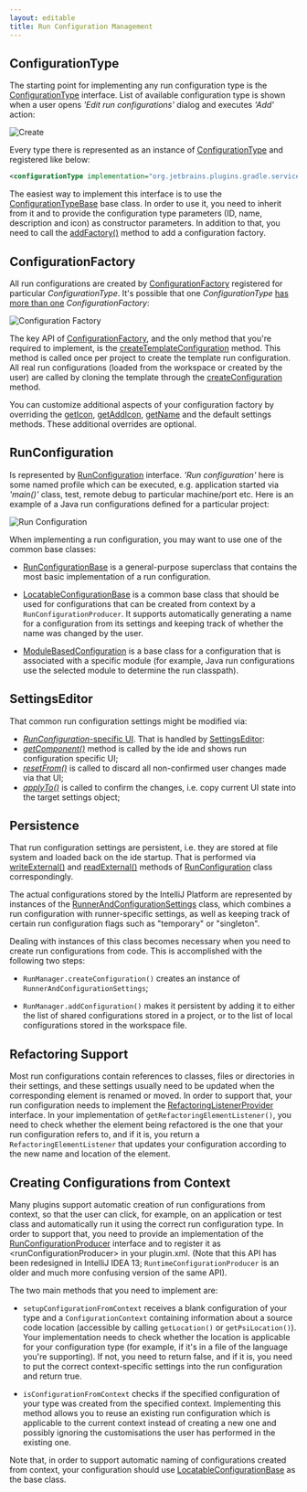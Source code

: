 ```yaml
---
layout: editable
title: Run Configuration Management
---
```


## ConfigurationType

The starting point for implementing any run configuration type is the
[ConfigurationType](https://github.com/JetBrains/intellij-community/blob/master/platform/lang-api/src/com/intellij/execution/configurations/ConfigurationType.java)
interface.
List of available configuration type is shown when a user opens _'Edit run configurations'_ dialog and executes _'Add'_ action:

![Create](img/run_configurations/create-1.png)

Every type there is represented as an instance of
[ConfigurationType](https://github.com/JetBrains/intellij-community/blob/master/platform/lang-api/src/com/intellij/execution/configurations/ConfigurationType.java)
and registered like below:

```xml
<configurationType implementation="org.jetbrains.plugins.gradle.service.execution.GradleExternalTaskConfigurationType"/>
```

The easiest way to implement this interface is to use the
[ConfigurationTypeBase](https://github.com/JetBrains/intellij-community/blob/master/platform/lang-api/src/com/intellij/execution/configurations/ConfigurationTypeBase.java) base class. In order to use it, you need to inherit from it and to provide the configuration type parameters (ID, name, description and icon) as constructor parameters. In addition to that, you need to call the
[addFactory()](https://github.com/JetBrains/intellij-community/blob/master/platform/lang-api/src/com/intellij/execution/configurations/ConfigurationTypeBase.java#L46)
method to add a configuration factory.

## ConfigurationFactory

All run configurations are created by
[ConfigurationFactory](https://github.com/JetBrains/intellij-community/blob/master/platform/lang-api/src/com/intellij/execution/configurations/ConfigurationFactory.java)
registered for particular _ConfigurationType_.
It's possible that one _ConfigurationType_
[has more than one](https://github.com/JetBrains/intellij-community/blob/master/platform/lang-api/src/com/intellij/execution/configurations/ConfigurationType.java#L34)
_ConfigurationFactory_:

![Configuration Factory](img/run_configurations/create-3.png)

The key API of
[ConfigurationFactory](https://github.com/JetBrains/intellij-community/blob/master/platform/lang-api/src/com/intellij/execution/configurations/ConfigurationFactory.java),
and the only method that you're required to implement, is the
[createTemplateConfiguration](https://github.com/JetBrains/intellij-community/blob/master/platform/lang-api/src/com/intellij/execution/configurations/ConfigurationFactory.java#L45)
method.
This method is called once per project to create the template run configuration.
All real run configurations (loaded from the workspace or created by the user) are called by cloning the template through the
[createConfiguration](https://github.com/JetBrains/intellij-community/blob/master/platform/lang-api/src/com/intellij/execution/configurations/ConfigurationFactory.java#L39)
method.

You can customize additional aspects of your configuration factory by overriding the
[getIcon](https://github.com/JetBrains/intellij-community/blob/master/platform/lang-api/src/com/intellij/execution/configurations/ConfigurationFactory.java#L59),
[getAddIcon](https://github.com/JetBrains/intellij-community/blob/master/platform/lang-api/src/com/intellij/execution/configurations/ConfigurationFactory.java#L55),
[getName](https://github.com/JetBrains/intellij-community/blob/master/platform/lang-api/src/com/intellij/execution/configurations/ConfigurationFactory.java#L51)
and the default settings methods.
These additional overrides are optional.

## RunConfiguration

Is represented by
[RunConfiguration](https://github.com/JetBrains/intellij-community/blob/master/platform/lang-api/src/com/intellij/execution/configurations/RunConfiguration.java)
interface.
_'Run configuration'_ here is some named profile which can be executed, e.g. application started via _'main()'_ class, test, remote debug to particular machine/port etc.
Here is an example of a Java run configurations defined for a particular project:

![Run Configuration](img/run_configurations/create-2.png)

When implementing a run configuration, you may want to use one of the common base classes:

*  [RunConfigurationBase](https://github.com/JetBrains/intellij-community/blob/master/platform/lang-api/src/com/intellij/execution/configurations/RunConfigurationBase.java)
is a general-purpose superclass that contains the most basic implementation of a run configuration.

*  [LocatableConfigurationBase](https://github.com/JetBrains/intellij-community/blob/master/platform/lang-api/src/com/intellij/execution/configurations/LocatableConfigurationBase.java)
is a common base class that should be used for configurations that can be created from context by a ```RunConfigurationProducer```.
It supports automatically generating a name for a configuration from its settings and keeping track of whether the name was changed by the user.

*  [ModuleBasedConfiguration](https://github.com/JetBrains/intellij-community/blob/master/platform/lang-api/src/com/intellij/execution/configurations/ModuleBasedConfiguration.java)
is a base class for a configuration that is associated with a specific module (for example, Java run configurations use the selected module to determine the run classpath).

## SettingsEditor

That common run configuration settings might be modified via:

*  [_RunConfiguration_-specific UI](https://github.com/JetBrains/intellij-community/blob/master/platform/lang-api/src/com/intellij/execution/configurations/RunConfiguration.java#L48).
That is handled by [SettingsEditor](https://github.com/JetBrains/intellij-community/blob/master/platform/platform-api/src/com/intellij/openapi/options/SettingsEditor.java#L97):
*  [_getComponent()_](https://github.com/JetBrains/intellij-community/blob/master/platform/platform-api/src/com/intellij/openapi/options/SettingsEditor.java#L97)
method is called by the ide and shows run configuration specific UI;
*  [_resetFrom()_](https://github.com/JetBrains/intellij-community/blob/master/platform/platform-api/src/com/intellij/openapi/options/SettingsEditor.java#L83)
is called to discard all non-confirmed user changes made via that UI;
*  [_applyTo()_](https://github.com/JetBrains/intellij-community/blob/master/platform/platform-api/src/com/intellij/openapi/options/SettingsEditor.java#L93)
is called to confirm the changes, i.e. copy current UI state into the target settings object;

## Persistence

That run configuration settings are persistent, i.e. they are stored at file system and loaded back on the ide startup.
That is performed via
[writeExternal()](https://github.com/JetBrains/intellij-community/blob/master/platform/util/src/com/intellij/openapi/util/JDOMExternalizable.java#L27)
and
[readExternal()](https://github.com/JetBrains/intellij-community/blob/master/platform/util/src/com/intellij/openapi/util/JDOMExternalizable.java#L26)
methods of
[RunConfiguration](https://github.com/JetBrains/intellij-community/blob/master/platform/lang-api/src/com/intellij/execution/configurations/RunConfiguration.java)
class correspondingly.

The actual configurations stored by the IntelliJ Platform are represented by instances of the
[RunnerAndConfigurationSettings](https://github.com/JetBrains/intellij-community/blob/master/platform/lang-api/src/com/intellij/execution/RunnerAndConfigurationSettings.java)
class, which combines a run configuration with runner-specific settings, as well as keeping track of certain run configuration flags such as "temporary" or "singleton".

Dealing with instances of this class becomes necessary when you need to create run configurations from code. This is accomplished with the following two steps:

 *  ```RunManager.createConfiguration()``` creates an instance of ```RunnerAndConfigurationSettings```;

 *  ```RunManager.addConfiguration()``` makes it persistent by adding it to either the list of shared configurations stored in a project, or to the list of local configurations stored in the workspace file.

## Refactoring Support

Most run configurations contain references to classes, files or directories in their settings, and these settings usually need to be updated when the corresponding element is renamed or moved.
In order to support that, your run configuration needs to implement the
[RefactoringListenerProvider](https://github.com/JetBrains/intellij-community/blob/master/platform/lang-api/src/com/intellij/execution/configurations/RefactoringListenerProvider.java)
interface.
In your implementation of ```getRefactoringElementListener()```, you need to check whether the element being refactored is the one that your run configuration refers to, and if it is, you return a ```RefactoringElementListener``` that updates your configuration according to the new name and location of the element.

## Creating Configurations from Context

Many plugins support automatic creation of run configurations from context, so that the user can click, for example, on an application or test class and automatically run it using the correct run configuration type. In order to support that, you need to provide an implementation of the
[RunConfigurationProducer](https://github.com/JetBrains/intellij-community/blob/master/platform/lang-api/src/com/intellij/execution/actions/RunConfigurationProducer.java)
interface and to register it as \<runConfigurationProducer\> in your plugin.xml.
(Note that this API has been redesigned in IntelliJ IDEA 13; ```RuntimeConfigurationProducer``` is an older and much more confusing version of the same API).

The two main methods that you need to implement are:

 *  ```setupConfigurationFromContext``` receives a blank configuration of your type and a ```ConfigurationContext``` containing information about a source code location (accessible by calling ```getLocation()``` or ```getPsiLocation()```).
 Your implementation needs to check whether the location is applicable for your configuration type (for example, if it's in a file of the language you're supporting).
 If not, you need to return false, and if it is, you need to put the correct context-specific settings into the run configuration and return true.

 *  ```isConfigurationFromContext``` checks if the specified configuration of your type was created from the specified context.
 Implementing this method allows you to reuse an existing run configuration which is applicable to the current context instead of creating a new one and possibly ignoring the customisations the user has performed in the existing one.

Note that, in order to support automatic naming of configurations created from context, your configuration should use
[LocatableConfigurationBase](https://github.com/JetBrains/intellij-community/blob/master/platform/lang-api/src/com/intellij/execution/configurations/LocatableConfigurationBase.java)
as the base class.
